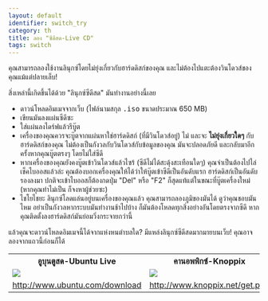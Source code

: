 ```yaml
---
layout: default
identifier: switch_try
category: th
title: ลอง "ซีดีสด-Live CD"
tags: switch
---
```


คุณสามารถลองใช้งานลินุกซ์โดยไม่ยุ่งเกี่ยวกับฮาร์ดดิสก์ของคุณ และไม่ต้องไปแตะต้องวินโดวส์ของคุณแม้แต่ปลายเล็บ!

สิ่งเหล่านี้เกิดขึ้นได้ด้วย "ลินุกซ์ซีดีสด" มันทำงานอย่างนี้เลย

<ul>

<li>ดาวน์โหลดอิมเมจจากเว็บ (ไฟล์นามสกุล <tt>.iso</tt> ขนาดประมาณ 650 MB)</li>

<li>เขียนมันลงแผ่นซีดีซะ</li>

<li>ใส่แผ่นลงไดร์ฟแล้วรีบู๊ต</li>

<li>เครื่องของคุณควรจะบู๊ตจากแผ่นหาใช่ฮาร์ดดิสก์ (ที่มีวินโดวส์อยู่) ไม่ และจะ <b>ไม่ยุ่งเกี่ยวใดๆ</b> กับฮาร์ดดิสก์ของคุณ ไม่ต้องเป็นกังวลกับวินโดวส์กับข้อมูลของคุณ มันจะปลอดภัยดี และกลับมาอีกครั้งหากคุณบู๊ตตรงๆ โดยไม่ใส่ซีดี</li>

<li>หากเครื่องของคุณยังคงบู๊ตเข้าวินโดวส์แล้วไซร้ (ซีดีไม่ได้สะดุ้งสะเทือนใดๆ) คุณจำเป็นต้องไปไล่เช็คไบออสแล้วล่ะ คุณต้องบอกเครื่องคุณให้ได้ว่าให้บู๊ตเข้าซีดีเป็นอันดับแรก ฮาร์ดดิสก์เป็นอันดับรองลงมา ปกติจะเข้าไบออสก็ต้องกดปุ่ม "Del" หรือ "F2" ก็สุดแท้แต่ในขณะที่บู๊ตเครื่องใหม่ (หากคุณทำไม่เป็น ก็จงหาผู้ช่วยซะ)</li>

<li>ไชโยไชยะ ลินุกซ์โลดแล่นอยู่บนเครื่องของคุณแล้ว คุณสามารถลองภูมิของมันได้ ดูว่าคุณชอบมันไหม อย่าเป็นกังวลหากระบบมันทำงานช้าไปบ้าง ก็มันต้องโหลดทุกสิ่งอย่างอันโดยตรงจากซีดี หากคุณติดตั้งลงฮาร์ดดิสก์มันย่อมวิ่งกระจายกว่านี้</li>

</ul>

แล้วคุณจะดาวน์โหลดอิมเมจนี้ได้จากแห่งหนตำบลใด? มีแหล่งลินุกซ์ซีดีสดมากมายบนเว็บ! คุณอาจลองจากแถวนี้ก่อนก็ได้

<table cols="2">
<tr>
<th>อูบุนตูสด-Ubuntu Live</th>
<th>คานอพพิกซ์-Knoppix</th>
</tr>

<tr>
<td><a href="/img/ubuntu.png"><img src="/img/ubuntu_thumbnail.png" /></a></td>
<td><a href="/img/knoppix.png"><img src="/img/knoppix_thumbnail.png" /></a></td>
</tr>

<tr>
<td><a 
href="http://www.ubuntu.com/download">http://www.ubuntu.com/download</a></td>
<td><a 
href="http://www.knoppix.net/get.php">http://www.knoppix.net/get.php</a></td>
</tr>

</table>

